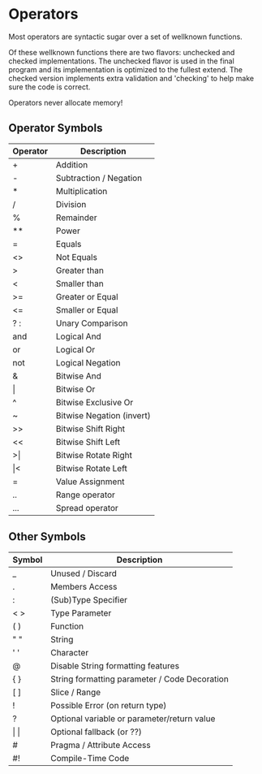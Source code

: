 # Operators

Most operators are syntactic sugar over a set of wellknown functions.

Of these wellknown functions there are two flavors: unchecked and checked implementations. The unchecked flavor is used in the final program and its implementation is optimized to the fullest extend. The checked version implements extra validation and 'checking' to help make sure the code is correct.

Operators never allocate memory!

## Operator Symbols

| Operator | Description
|---|---
| + | Addition
| - | Subtraction / Negation
| * | Multiplication
| / | Division
| % | Remainder
| ** | Power
| = | Equals
| <> | Not Equals
| > | Greater than
| < | Smaller than
| >= | Greater or Equal
| <= | Smaller or Equal
| ? : | Unary Comparison
| and | Logical And
| or | Logical Or
| not | Logical Negation
| & | Bitwise And
| \| | Bitwise Or
| ^ | Bitwise Exclusive Or
| ~ | Bitwise Negation (invert)
| >> | Bitwise Shift Right
| << | Bitwise Shift Left
| >\| | Bitwise Rotate Right
| \|< | Bitwise Rotate Left
| = | Value Assignment
| .. | Range operator
| ... | Spread operator

## Other Symbols

| Symbol | Description
|---|---
| _ | Unused / Discard
| . | Members Access
| : | (Sub)Type Specifier
| < > | Type Parameter
| ( ) | Function
| " " | String
| ' ' | Character
| @ | Disable String formatting features
| { } | String formatting parameter / Code Decoration
| [ ] | Slice / Range
| ! | Possible Error (on return type)
| ? | Optional variable or parameter/return value
| \| \| | Optional fallback (or ??)
| # | Pragma / Attribute Access
| #! | Compile-Time Code
